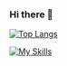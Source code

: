 ### Hi there 👋
[![Top Langs](https://github-readme-stats-git-masterrstaa-rickstaa.vercel.app/api/top-langs/?username=MaxKej&hide=HLSL,ShaderLab&count_private=true)](https://github.com/anuraghazra/github-readme-stats)

[![My Skills](https://skillicons.dev/icons?i=fortran,c,cpp,cs,js,java,py,dotnet,vim,vscode,visualstudio,idea,unity,mongodb&perline=7)](https://skillicons.dev)
